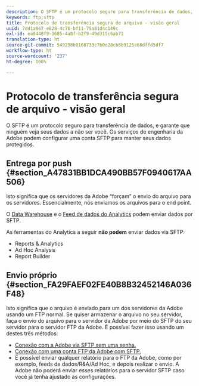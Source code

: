 ```yaml
---
description: O SFTP é um protocolo seguro para transferência de dados, e garante que ninguém veja seus dados a não ser você. Os serviços de engenharia da Adobe podem configurar uma conta SFTP para manter seus dados protegidos.
keywords: ftp;sftp
title: Protocolo de transferência segura de arquivo - visão geral
uuid: 7dd1a867-e828-4c7b-bf11-75a81d4c149c
exl-id: ea0448f9-1685-4a8f-b2f9-49d315c6ab71
translation-type: ht
source-git-commit: 549258b0168733c7b0e28cb8b9125e68dffd5df7
workflow-type: ht
source-wordcount: '237'
ht-degree: 100%

---
```


# Protocolo de transferência segura de arquivo - visão geral

O SFTP é um protocolo seguro para transferência de dados, e garante que ninguém veja seus dados a não ser você. Os serviços de engenharia da Adobe podem configurar uma conta SFTP para manter seus dados protegidos.

## Entrega por push {#section_A47831BB1DCA490BB57F0940617AA506}

Isto significa que os servidores da Adobe “forçam” o envio do arquivo para os servidores. Essencialmente, nós enviamos os arquivos para o end point.

O [Data Warehouse](/help/export/ftp-and-sftp/c-sftp/ftp-sftp-dw.md) e o [Feed de dados do Analytics](https://docs.adobe.com/content/help/pt-BR/analytics/export/analytics-data-feed/data-feed-overview.html) podem enviar dados por SFTP.

As ferramentas do Analytics a seguir **não podem** enviar dados via SFTP:

* Reports &amp; Analytics
* Ad Hoc Analysis
* Report Builder

## Envio próprio {#section_FA29FAEF02FE40B8B32452146A036F48}

Isto significa que o arquivo é enviado para um dos servidores da Adobe usando um FTP normal. Se quiser armazenar o arquivo no seu servidor, faça o envio do arquivo para o servidor da Adobe por meio do SFTP do seu servidor para o servidor FTP da Adobe. É possível fazer isso usando um destes três métodos:

* [Conexão com a Adobe via SFTP sem uma senha.](/help/export/ftp-and-sftp/c-sftp/ftp-sftp-cert-auth.md)
* [Conexão com uma conta FTP da Adobe com SFTP.](/help/export/ftp-and-sftp/c-sftp/ftp-sftp-connect.md)
* É possível enviar qualquer relatório para o FTP da Adobe, como por exemplo, feeds de dados/R&amp;A/Ad Hoc, e depois realizar o envio. A Adobe não poderá enviar esses relatórios para o servidor SFTP caso você já tenha ajustado as configurações.
